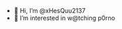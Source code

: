 - 👋 Hi, I’m @xHesQuu2137
- 👀 I’m interested in w@tching p0rno

<!---
xHesQuu2137/xHesQuu2137 is a ✨ special ✨ repository because its `README.md` (this file) appears on your GitHub profile.
You can click the Preview link to take a look at your changes.
--->
